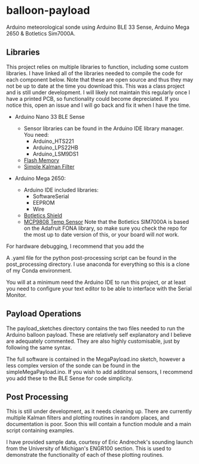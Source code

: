 # balloon-payload
Arduino meteorological sonde using Arduino BLE 33 Sense, Arduino Mega 2650 &amp; Botletics Sim7000A. 

## Libraries
This project relies on multiple libraries to function, including some custom libraries.
I have linked all of the libraries needed to compile the code for each component below.
Note that these are open source and thus they may not be up to date at the time you download this.
This was a class project and is still under development. I will likely not maintain this regularly once
I have a printed PCB, so functionality could become depreciated. 
If you notice this, open an issue and I will go back and fix it when I have the time.

* Arduino Nano 33 BLE Sense
    - Sensor libraries can be found in the Arduino IDE library manager. You need:
        - Arduino_HTS221
        - Arduino_LPS22HB
        - Arduino_LSM9DS1
    - [Flash Memory](https://gitlab.eecs.umich.edu/deroo/nano33ble-flash)
    - [Simple Kalman Filter](https://github.com/ashishverma2614/SimpleKalmanFilter)

* Arduino Mega 2650:
    - Arduino IDE included libraries:
        - SoftwareSerial
        - EEPROM
        - Wire
    - [Botletics Shield](https://github.com/botletics/Botletics-SIM7000/tree/main/src)
    - [MCP9808 Temp Sensor](https://github.com/adafruit/Adafruit_MCP9808_Library)
Note that the Botletics SIM7000A is based on the Adafruit FONA library, so make sure you
check the repo for the most up to date version of this, or your board will *not* work.

For hardware debugging, I recommend that you add the 

A .yaml file for the python post-processing script can be found in the post_processing directory. I
use anaconda for everything so this is a clone of my Conda environment. 

You will at a minimum need the Arduino IDE to run this project, or at least you need to configure
your text editor to be able to interface with the Serial Monitor.

## Payload Operations
The payload_sketches directory contains the two files needed to run the Arduino balloon payload. 
These are relatively self explanatory and I believe are adequately commented. They are also highly
customisable, just by following the same syntax.

The full software is contained in the MegaPayload.ino sketch, however a less complex version of 
the sonde can be found in the simpleMegaPayload.ino. If you wish to add additonal sensors, I
recommend you add these to the BLE Sense for code simplicity. 

## Post Processing
This is still under development, as it needs cleaning up. There are currently multiple Kalman filters
and plotting routines in random places, and documentation is poor. Soon this will contain a function
module and a main script containing examples.

I have provided sample data, courtesy of Eric Andrechek's sounding launch from the University of Michigan's
ENGR100 section. This is used to demonstrate the functionality of each of these plotting routines.

